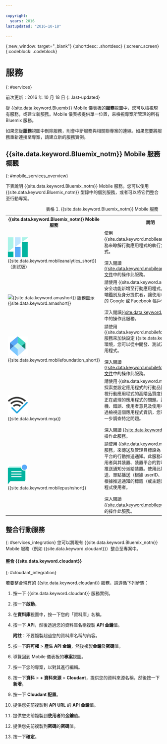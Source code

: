 ```yaml
---

copyright:
  years: 2016
lastupdated: "2016-10-18"

---
```

{:new_window: target="_blank"}
{:shortdesc: .shortdesc}
{:screen:.screen}
{:codeblock: .codeblock}

# 服務
{: #services}

前次更新：2016 年 10 月 18 日
{: .last-updated}

從 {{site.data.keyword.Bluemix}} Mobile 儀表板的**服務**視圖中，您可以檢視現有服務，或建立新服務。Mobile 儀表板提供單一位置，來檢視專案所管理的所有 Bluemix 服務。  

如果您從**服務**視圖中刪除服務，則會中斷服務與相關聯專案的連線。如果您要將服務重新連接至專案，請建立新的服務實例。

## {{site.data.keyword.Bluemix_notm}} Mobile 服務概觀
{: #mobile_services_overview}

下表說明 {{site.data.keyword.Bluemix_notm}} Mobile 服務。您可以使用 {{site.data.keyword.Bluemix_notm}} 型錄中的個別服務，或者可以將它們整合至行動專案。

<table summary="此表格說明 {{site.data.keyword.Bluemix_notm}} Mobile 服務，並提供服務文件的鏈結">
<caption>表格 1. {{site.data.keyword.Bluemix_notm}} Mobile 服務</caption>
<th>{{site.data.keyword.Bluemix_notm}} Mobile 服務</th>
<th>說明</th>
<tr>
<td> <img src="images/mobile_analytics_icon.png" alt="{{site.data.keyword.mobileanalytics_short}}圖示"><br/>{{site.data.keyword.mobileanalytics_short}}（測試版）</td>
<td valign="top">使用 {{site.data.keyword.mobileanalytics_full}} 服務來瞭解行動應用程式的執行方式及其使用方式。<br/><br/>
深入閱讀 <a href="../services/mobileanalytics/index.html" alt="{{site.data.keyword.mobileanalytics_short}} 文件鏈結">{{site.data.keyword.mobileanalytics_short}} 文件</a>中的操作此服務。
</td>
</tr>
<tr>
<td><img src="images/authentication_icon
.png" alt="{{site.data.keyword.amashort}} 服務圖示"><br/>{{site.data.keyword.amashort}}</td>
<td valign="top">請使用 {{site.data.keyword.amafull}} 服務，將安全功能新增至行動應用程式。您可以配置用戶端鑑別及身分提供者，讓使用者可以利用其現有的 Google 或 Facebook 帳戶登入應用程式。<br/><br/>
深入閱讀<a href="../services/mobileaccess/index.html" alt="{{site.data.keyword.amashort}} 文件鏈結">{{site.data.keyword.amashort}}文件</a>中的操作此服務。</td>
</tr>
<tr>
<td><img src="images/MFPFoundation_icon.png" alt="{{site.data.keyword.mobilefoundation_short}} 服務圖示"><br/> {{site.data.keyword.mobilefoundation_short}}</td>
<td valign="top">請使用 {{site.data.keyword.mobilefoundation_long}} 服務來加快設定 {{site.data.keyword.mfp_full}} 環境，您可以從中開發、測試及操作企業行動應用程式。<br/><br/>
深入閱讀 <a href="../services/mobilefoundation/index.html" alt="{{site.data.keyword.mobilefoundation_short}} 文件鏈結">{{site.data.keyword.mobilefoundation_short}}文件</a>中的操作此服務。</td>
</tr>
<tr>
<td><img src="images/mqa_icon.png" alt="{{site.data.keyword.mqa}} 服務圖示"><br/>{{site.data.keyword.mqa}}</td>
<td valign="top">請使用 {{site.data.keyword.mqafull}} 服務，來探索並設定應用程式的行動品質服務。您可以檢視行動應用程式的高階品質度量值，快速瞭解您正在處理的應用程式的問題。這些度量值包括當機、錯誤、使用者意見及使用者觀感等資訊。透過檢視這個應用程式資訊，您可以判定是否要進一步調查特定問題。<br/><br/>
深入閱讀 <a href="../services/MobileQualityAssurance/index.html" alt="{{site.data.keyword.mqa}} 文件鏈結">{{site.data.keyword.mqa}}文件</a>中的操作此服務。</td>
</tr>
<tr>
<td><img src="images/push_icon.png" alt="「推送通知」服務圖示"><br/>{{site.data.keyword.mobilepushshort}}</td>
<td valign="top">請使用 {{site.data.keyword.mobilepushfull}} 服務，來傳送及管理目標設為 iOS 及 Android 平台的行動推送通知。此服務可管理應用程式使用者與其裝置、裝置平台的對映，並處理如何將推送通知分派給裝置。使用此服務，您可以將播送、單點播送（根據 userID、deviceID）以及根據推送通知的標籤（或主題）傳送至行動應用程式使用者。<br/><br/>
深入閱讀 <a href="../services/mobilepush/index.html" alt="{{site.data.keyword.mobilepushshort}} 文件鏈結">{{site.data.keyword.mobilepushshort}}文件</a>中的操作此服務。</td>
</table>

## 整合行動服務
{: #services_integration}
您可以將現有 {{site.data.keyword.Bluemix_notm}} Mobile 服務（例如 {{site.data.keyword.cloudant}}）整合至專案中。


#### 整合 {{site.data.keyword.cloudant}}
{: #cloudant_integration}

若要整合現有的 {{site.data.keyword.cloudant}} 服務，請遵循下列步驟：

1. 按一下 {{site.data.keyword.cloudant}} 服務實例。
2. 按一下**啟動**。
3. 在**資料庫**視圖中，按一下您的「資料庫」名稱。
4. 按一下 **API**，然後透過您的資料庫名稱複製 **API 金鑰**值。

   **附註**：不要複製超過您的資料庫名稱的內容。

5. 按一下**許可權** > **產生 API 金鑰**，然後複製**金鑰**及**密碼**值。
6. 導覽回到 Mobile 儀表板的**專案**視圖。
7. 按一下您的專案，以對其進行編輯。
8. 按一下**資料** > **+ 資料來源** > **Cloudant**，提供您的資料來源名稱，然後按一下**新增**。
9. 按一下 **Cloudant 配置**。
10. 提供您先前複製到 **API URL** 的 **API 金鑰**值。
11. 提供您先前複製到**使用者**的**金鑰**值。
12. 提供您先前複製到**密碼**的**密碼**值。
13. 按一下**確定**。
